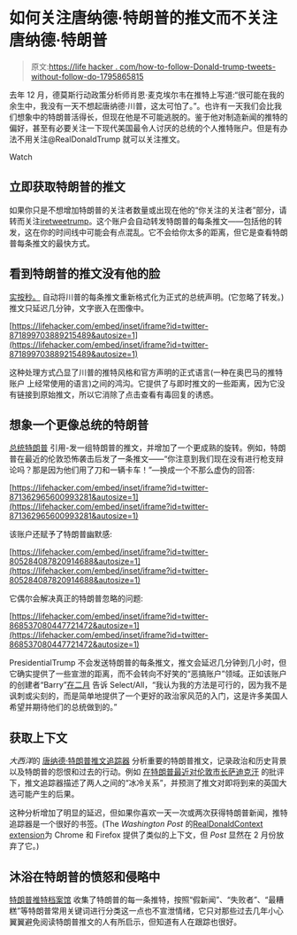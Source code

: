 # 如何关注唐纳德·特朗普的推文而不关注唐纳德·特朗普

> 原文:[https://life hacker . com/how-to-follow-Donald-trump-tweets-without-follow-do-1795865815](https://lifehacker.com/how-to-follow-donald-trumps-tweets-without-following-do-1795865815)

去年 12 月，德莫斯行动政策分析师肖恩·麦克埃尔韦在推特上写道:“很可能在我的余生中，我没有一天不想起唐纳德·川普，这太可怕了。”。也许有一天我们会比我们想象中的特朗普活得长，但现在他是不可能逃脱的。鉴于他对制造新闻的推特的偏好，甚至有必要关注一下现代美国最令人讨厌的总统的个人推特账户。但是有办法不用关注@RealDonaldTrump 就可以关注推文。

Watch

## 立即获取特朗普的推文

如果你只是不想增加特朗普的关注者数量或出现在他的“你关注的关注者”部分，请转而关注[iretweetrump](https://twitter.com/IRetweetTrump)。这个账户会自动转发特朗普的每条推文——包括他的转发，这在你的时间线中可能会有点混乱。它不会给你太多的距离，但它是查看特朗普每条推文的最快方式。

## 看到特朗普的推文没有他的脸

[实按秒。](https://twitter.com/RealPressSecBot) 自动将川普的每条推文重新格式化为正式的总统声明。(它忽略了转发。)推文只延迟几分钟，文字嵌入在图像中。

 [https://lifehacker.com/embed/inset/iframe?id=twitter-871899703889215489&autosize=1](https://lifehacker.com/embed/inset/iframe?id=twitter-871899703889215489&autosize=1) 

这种处理方式凸显了川普的推特风格和官方声明的正式语言(一种在奥巴马的推特账户 上经常使用的语言)之间的鸿沟。它提供了与即时推文的一些距离，因为它没有链接到原始推文，所以它消除了点击查看有毒回复的诱惑。

## 想象一个更像总统的特朗普

[总统特朗普](https://twitter.com/maturetrumptwts) 引用-发一组特朗普的推文，并增加了一个更成熟的旋转。例如，特朗普在最近的伦敦恐怖袭击后发了一条推文——“你注意到我们现在没有进行枪支辩论吗？那是因为他们用了刀和一辆卡车！”—换成一个不那么虚伪的回答:

 [https://lifehacker.com/embed/inset/iframe?id=twitter-871362965600993281&autosize=1](https://lifehacker.com/embed/inset/iframe?id=twitter-871362965600993281&autosize=1) 

该账户还赋予了特朗普幽默感:

 [https://lifehacker.com/embed/inset/iframe?id=twitter-805284087820914688&autosize=1](https://lifehacker.com/embed/inset/iframe?id=twitter-805284087820914688&autosize=1) 

它偶尔会解决真正的特朗普忽略的问题:

 [https://lifehacker.com/embed/inset/iframe?id=twitter-868537080447721472&autosize=1](https://lifehacker.com/embed/inset/iframe?id=twitter-868537080447721472&autosize=1) 

PresidentialTrump 不会发送特朗普的每条推文，推文会延迟几分钟到几小时，但它确实提供了一些宣泄的距离，而不会转向不好笑的“恶搞账户”领域。正如该账户的创建者“Barry”[在二月](http://nymag.com/selectall/2017/02/the-best-anti-trump-twitter-account-makes-him-normal.html) 告诉 Select/All，“我认为我的方法是可行的，因为我不是讽刺或尖刻的，而是简单地提供了一个更好的政治家风范的入门，这是许多美国人希望并期待他们的总统做到的。”

## 获取上下文

*大西洋*的 [唐纳德·特朗普推文追踪器](https://www.theatlantic.com/liveblogs/2017/06/donald-trump-twitter/511619/) 分析重要的特朗普推文，记录政治和历史背景以及特朗普的怨恨和过去的行动。例如 [在特朗普最近对伦敦市长萨迪克汗](https://www.theatlantic.com/liveblogs/2017/06/donald-trump-twitter/511619/16593/) 的批评下，推文追踪器描述了两人之间的“冰冷关系”，并预测了推文对即将到来的英国大选可能产生的后果。

这种分析增加了明显的延迟，但如果你喜欢一天一次或两次获得特朗普新闻，推特追踪器是一个很好的书签。(The *Washington Post* 的[RealDonaldContext extension](https://chrome.google.com/webstore/detail/realdonaldcontext/ddbkmnomngnlcdglabflidgmhmcafogn)为 Chrome 和 Firefox 提供了类似的上下文，但 *Post* 显然在 2 月份放弃了它。)

## 沐浴在特朗普的愤怒和侵略中

[特朗普推特档案馆](http://www.trumptwitterarchive.com/) 收集了特朗普的每一条推特，按照“假新闻”、“失败者”、“最糟糕”等特朗普常用关键词进行分类这一点也不宣泄情绪，它只对那些过去几年小心翼翼避免阅读特朗普推文的人有所启示，但知道有人在跟踪也很好。
